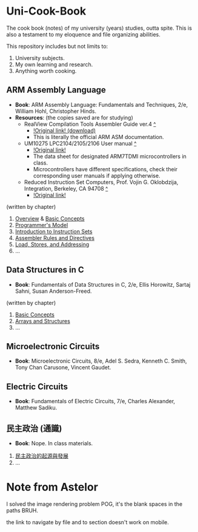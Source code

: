 # Uni-Cook-Book
The cook book (notes) of my university (years) studies, outta spite.
This is also a testament to my eloquence and file organizing abilities.

This repository includes but not limits to:
1. University subjects.
2. My own learning and research.
3. Anything worth cooking.

## ARM Assembly Language
- **Book**: ARM Assembly Language: Fundamentals and Techniques, 2/e, William Hohl, Christopher Hinds.
- **Resources**: (the copies saved are for studying)
  - RealView Compilation Tools Assembler Guide ver.4 [^](ARM-ASM/resources/DUI0204J_rvct_assembler_guide.pdf)
    - [!Original link! (download)](https://documentation-service.arm.com/static/5e9739fdc160f81d636ac1a2?token=)
    - This is literally the official ARM ASM documentation.
  - UM10275 LPC2104/2105/2106 User manual [^](/ARM-ASM/resources/LPC2104_2105_2106.pdf)
    - [!Original link!](https://www.nxp.com/docs/en/user-guide/UM10275.pdf)
    - The data sheet for designated ARM7TDMI microcontrollers in class.
    - Microcontrollers have different specifications, check their corresponding user manuals if applying otherwise.
  - Reduced Instruction Set Computers, Prof. Vojin G. Oklobdzija, Integration, Berkeley, CA 94708 [^](ARM-ASM/resources/RISC-Chaptr.PDF)
    - [!Original link!](https://www.ece.ucdavis.edu/~vojin/CLASSES/EEC180B/Fall99/Writings/RISC-Chaptr.PDF)

(written by chapter)
1. [Overview](/ARM-ASM/01-Overview.md) & [Basic Concepts](/ARM-ASM/01.2-Basics.md)
2. [Programmer's Model](/ARM-ASM/02-Programmer's-Model.md)
3. [Introduction to Instruction Sets](/ARM-ASM/03-Intro-to-Instruction-Sets.md)
4. [Assembler Rules and Directives](/ARM-ASM/04-Assembler-Rules-and-Directives.md)
5. [Load, Stores, and Addressing](/ARM-ASM/05-Loads-Stores-Addressing.md)
6. ...

## Data Structures in C
- **Book**: Fundamentals of Data Structures in C, 2/e, Ellis Horowitz, Sartaj Sahni, Susan Anderson-Freed.

(written by chapter)
1. [Basic Concepts](/Data-Structure-in-C/01-Basic-Concepts.md)
2. [Arrays and Structures](/Data-Structure-in-C/02-Arrays-and-Structures.md)
3. ...

## Microelectronic Circuits
- **Book**: Microelectronic Circuits, 8/e, Adel S. Sedra, Kenneth C. Smith, Tony Chan Carusone, Vincent Gaudet.

## Electric Circuits
- **Book**: Fundamentals of Electric Circuits, 7/e, Charles Alexander, Matthew Sadiku.

## 民主政治 (通識)
- **Book**: Nope. In class materials.

1. [民主政治的起源與發展](/民主政治/01-Origins-and-Evolvement.md)
2. ...

# Note from Astelor
I solved the image rendering problem POG, it's the blank spaces in the paths BRUH.

the link to navigate by file and to section doesn't work on mobile.

